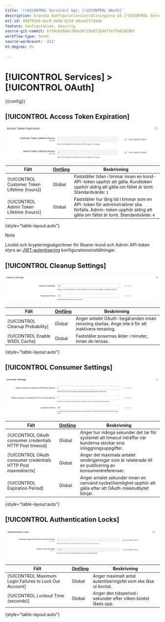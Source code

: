 ```yaml
---
title: '[!UICONTROL Services] &gt; [!UICONTROL OAuth]'
description: Granska konfigurationsinställningarna på [!UICONTROL Services] &gt; [!UICONTROL OAuth] sidan för Commerce Admin.
exl-id: 984793e0-6ac9-443b-b234-e0cea717dada
feature: Configuration, Security
source-git-commit: b710c0368dc765e3bf25e82324bffe7fb8192dbf
workflow-type: tm+mt
source-wordcount: '211'
ht-degree: 0%

---
```


# [!UICONTROL Services] > [!UICONTROL OAuth]

{{config}}

## [!UICONTROL Access Token Expiration]

![Åtkomsttokenets förfallodatum](./assets/oauth-token-expire.png)<!-- zoom -->

| Fält | [Omfång](../../getting-started/websites-stores-views.md#scope-settings) | Beskrivning |
|--- |--- |--- |
| [!UICONTROL Customer Token Lifetime (hours]) | Global | Fastställer tiden i timmar innan en kund-API-token upphör att gälla. Kundtoken upphör aldrig att gälla om fältet är tomt. Standardvärde: `1` |
| [!UICONTROL Admin Token Lifetime (hours)] | Global | Fastställer hur lång tid i timmar som en API-token för administratörer ska förfalla. Admin-token upphör aldrig att gälla om fältet är tomt. Standardvärde: `4` |

{style="table-layout:auto"}

>[!NOTE]
>
>Livstid och krypteringsalgoritmer för Bearer-kund och Admin API-token styrs av [JWT-autentisering](magento-web-api.md#jwt-authentication) konfigurationsinställningar.

## [!UICONTROL Cleanup Settings]

![Rensningsinställningar](./assets/oauth-cleanup.png)<!-- zoom -->

| Fält | [Omfång](../../getting-started/websites-stores-views.md#scope-settings) | Beskrivning |
|--- |--- |--- |
| [!UICONTROL Cleanup Probability] | Global | Anger antalet OAuth-begäranden innan rensning startas. Ange inte `0` för att inaktivera rensning. |
| [!UICONTROL Enable WSDL Cache] | Global | Fastställer posernas ålder i minuter, innan de rensas. |

{style="table-layout:auto"}

## [!UICONTROL Consumer Settings]

![Konsumentinställningar](./assets/oauth-consumer-settings.png)<!-- zoom -->

| Fält | [Omfång](../../getting-started/websites-stores-views.md#scope-settings) | Beskrivning |
|--- |--- |--- |
| [!UICONTROL OAuth consumer credentials HTTP Post timeout] | Global | Anger hur många sekunder det tar för systemet att timeout inträffar när kunderna skickar sina inloggningsuppgifter. |
| [!UICONTROL OAuth consumer credentials HTTP Post maxredirects] | Global | Anger det maximala antalet omdirigeringar som är relaterade till en publicering av konsumentreferenser. |
| [!UICONTROL Expiration Period] | Global | Anger antalet sekunder innan en oanvänd nyckel/hemlighet upphör att gälla efter att OAuth-tokenutbytet börjar. |

{style="table-layout:auto"}

## [!UICONTROL Authentication Locks]

![Autentiseringslås](./assets/oauth-locks.png)<!-- zoom -->

| Fält | [Omfång](../../getting-started/websites-stores-views.md#scope-settings) | Beskrivning |
|--- |--- |--- |
| [!UICONTROL Maximum Login Failures to Lock Out Account] | Global | Anger maximalt antal autentiseringsfel som ska låsa ut kontot. |
| [!UICONTROL Lockout Time (seconds)] | Global | Anger den tidsperiod i sekunder efter vilken kontot låses upp. |

{style="table-layout:auto"}
